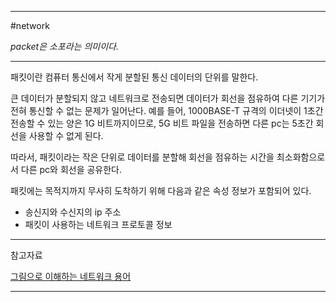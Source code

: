 
---

#network 

*packet은 소포라는 의미이다.*

---

패킷이란 컴퓨터 통신에서 작게 분할된 통신 데이터의 단위를 말한다.

큰 데이터가 분할되지 않고 네트워크로 전송되면 데이터가 회선을 점유하여 다른 기기가 전혀 통신할 수 없는 문제가 일어난다. 예를 들어, 1000BASE-T 규격의 이더넷이 1초간 전송할 수 있는 양은 1G 비트까지이므로, 5G 비트 파일을 전송하면 다른 pc는 5초간 회선을 사용할 수 없게 된다.

따라서, 패킷이라는 작은 단위로 데이터를 분할해 회선을 점유하는 시간을 최소화함으로서 다른 pc와 회선을 공유한다.

패킷에는 목적지까지 무사히 도착하기 위해 다음과 같은 속성 정보가 포함되어 있다.

- 송신지와 수신지의 ip 주소
- 패킷이 사용하는 네트워크 프로토콜 정보

---

참고자료

[그림으로 이해하는 네트워크 용어](https://product.kyobobook.co.kr/detail/S000001834837)

---